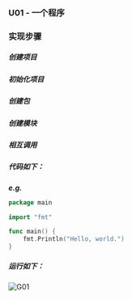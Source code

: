 ### U01 - 一个程序

### 实现步骤

##### 创建项目

##### 初始化项目

##### 创建包

##### 创建模块

##### 相互调用

##### 代码如下：

***e.g.***

```go
package main

import "fmt"

func main() {
	fmt.Println("Hello, world.")
}
```

##### 运行如下：

![G01](http://pics.liuguoxing.top/Go/image-Go0101.png)